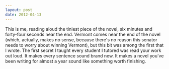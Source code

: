 ```yaml
---
layout: post
date: 2012-04-13
---
```


This is me, reading aloud the tiniest piece of the novel, six minutes and forty-four seconds near the end. Vermont comes near the end of the novel (which, actually, makes no sense, because there's no reason this senator needs to worry about winning Vermont), but this bit was among the first that I wrote. The first secret I taught every student I tutored was read your work out loud. It makes every sentence sound brand new. It makes a novel you've been writing for almost a year sound like something worth finishing. 
